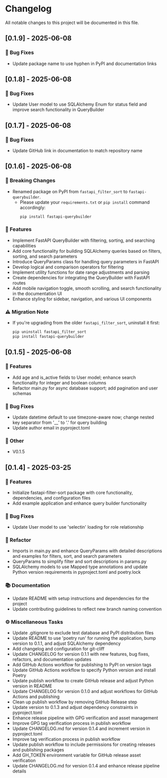 # Changelog

All notable changes to this project will be documented in this file.

## [0.1.9] - 2025-06-08

### 🐛 Bug Fixes

- Update package name to use hyphen in PyPI and documentation links

## [0.1.8] - 2025-06-08

### 🐛 Bug Fixes

- Update User model to use SQLAlchemy Enum for status field and improve search functionality in QueryBuilder

## [0.1.7] - 2025-06-08

### 🐛 Bug Fixes

- Update GitHub link in documentation to match repository name


## [0.1.6] - 2025-06-08

### 🚨 Breaking Changes
- Renamed package on PyPI from `fastapi_filter_sort` to `fastapi-querybuilder`.
  - Please update your `requirements.txt` or `pip install` command accordingly:
    ```bash
    pip install fastapi-querybuilder
    ```

### 🚀 Features

- Implement FastAPI QueryBuilder with filtering, sorting, and searching capabilities
- Add core functionality for building SQLAlchemy queries based on filters, sorting, and search parameters
- Introduce QueryParams class for handling query parameters in FastAPI
- Develop logical and comparison operators for filtering
- Implement utility functions for date range adjustments and parsing
- Create dependencies for integrating the QueryBuilder with FastAPI routes
- Add mobile navigation toggle, smooth scrolling, and search functionality in the documentation UI
- Enhance styling for sidebar, navigation, and various UI components

### ⚠️ Migration Note
- If you're upgrading from the older `fastapi_filter_sort`, uninstall it first:
  ```bash
  pip uninstall fastapi_filter_sort
  pip install fastapi-querybuilder

## [0.1.5] - 2025-06-08

### 🚀 Features

- Add age and is_active fields to User model; enhance search functionality for integer and boolean columns
- Refactor main.py for async database support; add pagination and user schemas

### 🐛 Bug Fixes

- Update datetime default to use timezone-aware now; change nested key separator from '__' to '.' for query building
- Update author email in pyproject.toml

### 💼 Other

- V0.1.5

## [0.1.4] - 2025-03-25

### 🚀 Features

- Initialize fastapi-filter-sort package with core functionality, dependencies, and configuration files
- Add example application and enhance query builder functionality

### 🐛 Bug Fixes

- Update User model to use 'selectin' loading for role relationship

### 🚜 Refactor

- Imports in main.py and enhance QueryParams with detailed descriptions and examples for filters, sort, and search parameters
- QueryParams to simplify filter and sort descriptions in params.py
- SQLAlchemy models to use Mapped type annotations and update Python version requirements in pyproject.toml and poetry.lock

### 📚 Documentation

- Update README with setup instructions and dependencies for the project
- Update contributing guidelines to reflect new branch naming convention

### ⚙️ Miscellaneous Tasks

- Update .gitignore to exclude test database and PyPI distribution files
- Update README to use 'poetry run' for running the application, bump version to 0.1.1, and adjust SQLAlchemy dependency
- Add changelog and configuration for git-cliff
- Update CHANGELOG for version 0.1.1 with new features, bug fixes, refactors, and documentation updates
- Add GitHub Actions workflow for publishing to PyPI on version tags
- Update GitHub Actions workflow to specify Python version and install Poetry
- Update publish workflow to create GitHub release and adjust Python version in README
- Update CHANGELOG for version 0.1.0 and adjust workflows for GitHub Actions and publishing
- Clean up publish workflow by removing GitHub Release step
- Update version to 0.1.3 and adjust dependency constraints in pyproject.toml
- Enhance release pipeline with GPG verification and asset management
- Improve GPG tag verification process in publish workflow
- Update CHANGELOG.md for version 0.1.4 and increment version in pyproject.toml
- Improve tag verification process in publish workflow
- Update publish workflow to include permissions for creating releases and publishing packages
- Add GH_TOKEN environment variable for GitHub release asset verification
- Update CHANGELOG.md for version 0.1.4 and enhance release pipeline details

<!-- generated by git-cliff -->
